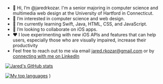- 👋 Hi, I’m @jaredrkozar. I'm a senior majoring in computer science and multimedia web design at the University of Hartford in Connecticut.  
- 👀 I’m interested in computer science and web design.
- 🌱 I’m currently learning Swift, Java, HTML, CSS, and JavaScript.
- 💞️ I’m looking to collaborate on iOS apps.
- ❤️ I love experimenting with new iOS APIs and features that can help users, especially those who are visually impaired, increase their productivity  
- Feel free to reach out to me via email jared.rkozar@gmail.com or by [connecting with me on LinkedIn](https://www.linkedin.com/in/jaredkozar/)

[![Jared's GitHub stats](https://github-readme-stats.vercel.app/api?username=jaredrkozar&count_private=true&show_icons=true&theme=react)](https://github.com/anuraghazra/github-readme-stats)

 [![My top languages](https://github-readme-stats.vercel.app/api/top-langs/?username=jaredrkozar&hide=Assembly,CSS,jupyter%20notebook&layout=compact&theme=react)](https://github.com/anuraghazra/github-readme-stats)
)

